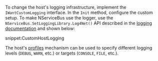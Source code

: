 To change the host's logging infrastructure, implement the `IWantCustomLogging` interface. In the `Init` method, configure the custom setup. To make NServiceBus use the logger, use the `NServiceBus.SetLoggingLibrary.Log4Net()` API described in the [logging documentation](/nservicebus/logging) and shown below:

snippet:CustomHostLogging

The host's [profiles](/nservicebus/hosting/nservicebus-host/profiles.md) mechanism can be used to specify different logging levels (`DEBUG`, `WARN`, etc.) or targets (`CONSOLE`, `FILE`, etc.).
